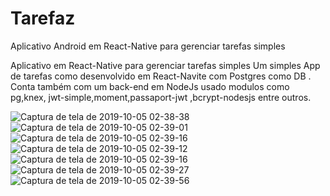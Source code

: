 # Tarefaz
Aplicativo Android em React-Native para gerenciar tarefas simples

Aplicativo em React-Native para gerenciar tarefas simples
Um simples App de tarefas como desenvolvido em React-Navite com Postgres como DB .
Conta também com um back-end em NodeJs  usado modulos como pg,knex, jwt-simple,moment,passaport-jwt ,bcrypt-nodesjs entre outros.

![Captura de tela de 2019-10-05 02-38-38](https://user-images.githubusercontent.com/4006805/66250784-784eaa80-e71d-11e9-83ab-ea7681ccc623.png)  ![Captura de tela de 2019-10-05 02-39-01](https://user-images.githubusercontent.com/40068058/66250785-7dabf500-e71d-11e9-9975-9bd40c89ba84.png) 
![Captura de tela de 2019-10-05 02-39-16](https://user-images.githubusercontent.com/40068058/66250786-843a6c80-e71d-11e9-902b-79f541e86455.png)  ![Captura de tela de 2019-10-05 02-39-12](https://user-images.githubusercontent.com/40068058/66250789-91575b80-e71d-11e9-8d48-f9b3120dadbd.png) 
![Captura de tela de 2019-10-05 02-39-16](https://user-images.githubusercontent.com/40068058/66250790-93211f00-e71d-11e9-8195-c122e567eca1.png)  ![Captura de tela de 2019-10-05 02-39-27](https://user-images.githubusercontent.com/40068058/66250792-95837900-e71d-11e9-9ee5-a641c796ac7b.png)  ![Captura de tela de 2019-10-05 02-39-56](https://user-images.githubusercontent.com/40068058/66250793-96b4a600-e71d-11e9-9c47-dfe42a5e6497.png)


